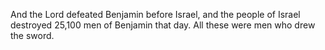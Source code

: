 And the Lord defeated Benjamin before Israel, and the people of Israel destroyed 25,100 men of Benjamin that day. All these were men who drew the sword.
